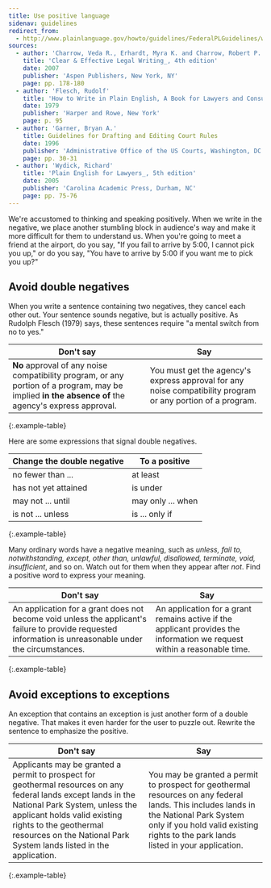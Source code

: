 ```yaml
---
title: Use positive language
sidenav: guidelines
redirect_from:
  - http://www.plainlanguage.gov/howto/guidelines/FederalPLGuidelines/writeNo2Negs.cfm
sources:
  - author: 'Charrow, Veda R., Erhardt, Myra K. and Charrow, Robert P.'
    title: 'Clear & Effective Legal Writing_, 4th edition'
    date: 2007
    publisher: 'Aspen Publishers, New York, NY'
    page: pp. 178-180
  - author: 'Flesch, Rudolf'
    title: 'How to Write in Plain English, A Book for Lawyers and Consumers'
    date: 1979
    publisher: 'Harper and Rowe, New York'
    page: p. 95
  - author: 'Garner, Bryan A.'
    title: Guidelines for Drafting and Editing Court Rules
    date: 1996
    publisher: 'Administrative Office of the US Courts, Washington, DC'
    page: pp. 30-31
  - author: 'Wydick, Richard'
    title: 'Plain English for Lawyers_, 5th edition'
    date: 2005
    publisher: 'Carolina Academic Press, Durham, NC'
    page: pp. 75-76
---
```


We're accustomed to thinking and speaking positively. When we write in the negative, we place another stumbling block in audience's way and make it more difficult for them to understand us. When you're going to meet a friend at the airport, do you say, "If you fail to arrive by 5:00, I cannot pick you up," or do you say, "You have to arrive by 5:00 if you want me to pick you up?"

## Avoid double negatives

When you write a sentence containing two negatives, they cancel each other out. Your sentence sounds negative, but is actually positive. As Rudolph Flesch (1979) says, these sentences require "a mental switch from no to yes."

Don't say | Say
--- | ---
**No** approval of any noise compatibility program, or any portion of a program, may be implied **in the absence of** the agency's express approval. | You must get the agency's express approval for any noise compatibility program or any portion of a program.
{:.example-table}

Here are some expressions that signal double negatives.

Change the double negative | To a positive
-------------------------- | -----------------
no fewer than ...          | at least
has not yet attained       | is under
may not ... until          | may only ... when
is not ... unless          | is ... only if
{:.example-table}

Many ordinary words have a negative meaning, such as _unless, fail to, notwithstanding, except, other than, unlawful, disallowed, terminate, void, insufficient_, and so on. Watch out for them when they appear after _not_. Find a positive word to express your meaning.

Don't say | Say
--- | ---
An application for a grant does not become void unless the applicant's failure to provide requested information is unreasonable under the circumstances. | An application for a grant remains active if the applicant provides the information we request within a reasonable time.
{:.example-table}

## Avoid exceptions to exceptions

An exception that contains an exception is just another form of a double negative. That makes it even harder for the user to puzzle out. Rewrite the sentence to emphasize the positive.

Don't say | Say
----- | -----
Applicants may be granted a permit to prospect for geothermal resources on any federal lands except lands in the National Park System, unless the applicant holds valid existing rights to the geothermal resources on the National Park System lands listed in the application. | You may be granted a permit to prospect for geothermal resources on any federal lands. This includes lands in the National Park System only if you hold valid existing rights to the park lands listed in your application.
{:.example-table}
